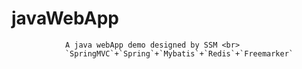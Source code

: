 # javaWebApp
                A java webApp demo designed by SSM <br>
                `SpringMVC`+`Spring`+`Mybatis`+`Redis`+`Freemarker`
